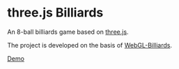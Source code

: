 # three.js Billiards
An 8-ball billiards game based on [three.js](https://threejs.org).

The project is developed on the basis of [WebGL-Billiards](https://github.com/jaks6/WebGL-Billiards).

[Demo](http://twchen.github.io/threejs-billiards)
